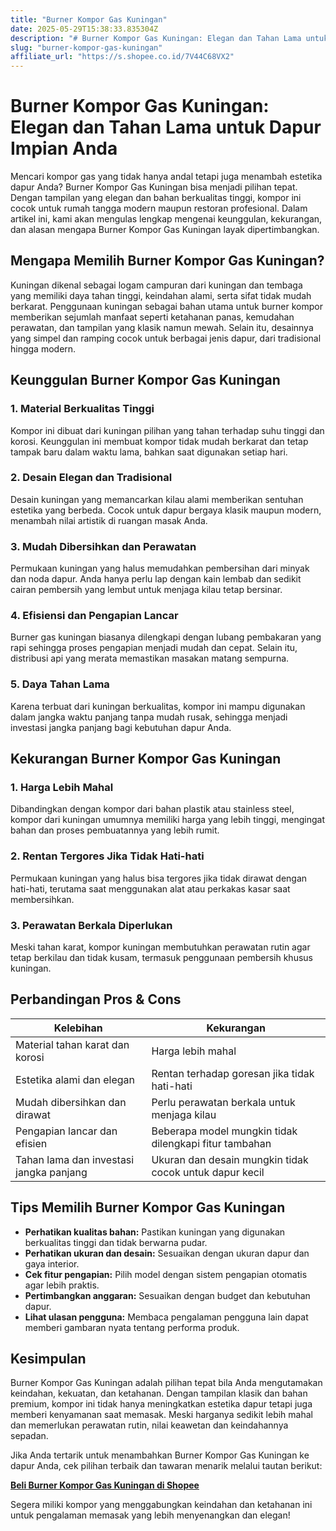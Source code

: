 ```yaml
---
title: "Burner Kompor Gas Kuningan"
date: 2025-05-29T15:38:33.835304Z
description: "# Burner Kompor Gas Kuningan: Elegan dan Tahan Lama untuk Dapur Impian Anda..."
slug: "burner-kompor-gas-kuningan"
affiliate_url: "https://s.shopee.co.id/7V44C68VX2"
---
```

# Burner Kompor Gas Kuningan: Elegan dan Tahan Lama untuk Dapur Impian Anda

Mencari kompor gas yang tidak hanya andal tetapi juga menambah estetika dapur Anda? Burner Kompor Gas Kuningan bisa menjadi pilihan tepat. Dengan tampilan yang elegan dan bahan berkualitas tinggi, kompor ini cocok untuk rumah tangga modern maupun restoran profesional. Dalam artikel ini, kami akan mengulas lengkap mengenai keunggulan, kekurangan, dan alasan mengapa Burner Kompor Gas Kuningan layak dipertimbangkan.

## Mengapa Memilih Burner Kompor Gas Kuningan?

Kuningan dikenal sebagai logam campuran dari kuningan dan tembaga yang memiliki daya tahan tinggi, keindahan alami, serta sifat tidak mudah berkarat. Penggunaan kuningan sebagai bahan utama untuk burner kompor memberikan sejumlah manfaat seperti ketahanan panas, kemudahan perawatan, dan tampilan yang klasik namun mewah. Selain itu, desainnya yang simpel dan ramping cocok untuk berbagai jenis dapur, dari tradisional hingga modern.

## Keunggulan Burner Kompor Gas Kuningan

### 1. Material Berkualitas Tinggi
Kompor ini dibuat dari kuningan pilihan yang tahan terhadap suhu tinggi dan korosi. Keunggulan ini membuat kompor tidak mudah berkarat dan tetap tampak baru dalam waktu lama, bahkan saat digunakan setiap hari.

### 2. Desain Elegan dan Tradisional
Desain kuningan yang memancarkan kilau alami memberikan sentuhan estetika yang berbeda. Cocok untuk dapur bergaya klasik maupun modern, menambah nilai artistik di ruangan masak Anda.

### 3. Mudah Dibersihkan dan Perawatan
Permukaan kuningan yang halus memudahkan pembersihan dari minyak dan noda dapur. Anda hanya perlu lap dengan kain lembab dan sedikit cairan pembersih yang lembut untuk menjaga kilau tetap bersinar.

### 4. Efisiensi dan Pengapian Lancar
Burner gas kuningan biasanya dilengkapi dengan lubang pembakaran yang rapi sehingga proses pengapian menjadi mudah dan cepat. Selain itu, distribusi api yang merata memastikan masakan matang sempurna.

### 5. Daya Tahan Lama
Karena terbuat dari kuningan berkualitas, kompor ini mampu digunakan dalam jangka waktu panjang tanpa mudah rusak, sehingga menjadi investasi jangka panjang bagi kebutuhan dapur Anda.

## Kekurangan Burner Kompor Gas Kuningan

### 1. Harga Lebih Mahal
Dibandingkan dengan kompor dari bahan plastik atau stainless steel, kompor dari kuningan umumnya memiliki harga yang lebih tinggi, mengingat bahan dan proses pembuatannya yang lebih rumit.

### 2. Rentan Tergores Jika Tidak Hati-hati
Permukaan kuningan yang halus bisa tergores jika tidak dirawat dengan hati-hati, terutama saat menggunakan alat atau perkakas kasar saat membersihkan.

### 3. Perawatan Berkala Diperlukan
Meski tahan karat, kompor kuningan membutuhkan perawatan rutin agar tetap berkilau dan tidak kusam, termasuk penggunaan pembersih khusus kuningan.

## Perbandingan Pros & Cons

| Kelebihan                                | Kekurangan                                            |
|------------------------------------------|--------------------------------------------------------|
| Material tahan karat dan korosi        | Harga lebih mahal                                    |
| Estetika alami dan elegan             | Rentan terhadap goresan jika tidak hati-hati        |
| Mudah dibersihkan dan dirawat        | Perlu perawatan berkala untuk menjaga kilau       |
| Pengapian lancar dan efisien         | Beberapa model mungkin tidak dilengkapi fitur tambahan|
| Tahan lama dan investasi jangka panjang | Ukuran dan desain mungkin tidak cocok untuk dapur kecil |

## Tips Memilih Burner Kompor Gas Kuningan

- **Perhatikan kualitas bahan:** Pastikan kuningan yang digunakan berkualitas tinggi dan tidak berwarna pudar.
- **Perhatikan ukuran dan desain:** Sesuaikan dengan ukuran dapur dan gaya interior.
- **Cek fitur pengapian:** Pilih model dengan sistem pengapian otomatis agar lebih praktis.
- **Pertimbangkan anggaran:** Sesuaikan dengan budget dan kebutuhan dapur.
- **Lihat ulasan pengguna:** Membaca pengalaman pengguna lain dapat memberi gambaran nyata tentang performa produk.

## Kesimpulan

Burner Kompor Gas Kuningan adalah pilihan tepat bila Anda mengutamakan keindahan, kekuatan, dan ketahanan. Dengan tampilan klasik dan bahan premium, kompor ini tidak hanya meningkatkan estetika dapur tetapi juga memberi kenyamanan saat memasak. Meski harganya sedikit lebih mahal dan memerlukan perawatan rutin, nilai keawetan dan keindahannya sepadan.

Jika Anda tertarik untuk menambahkan Burner Kompor Gas Kuningan ke dapur Anda, cek pilihan terbaik dan tawaran menarik melalui tautan berikut:

[**Beli Burner Kompor Gas Kuningan di Shopee**](https://s.shopee.co.id/7V44C68VX2)

Segera miliki kompor yang menggabungkan keindahan dan ketahanan ini untuk pengalaman memasak yang lebih menyenangkan dan elegan!